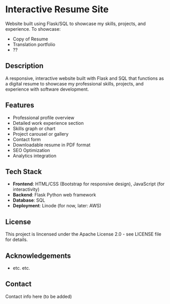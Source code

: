 # Interactive Resume Site
Website built using Flask/SQL to showcase my skills, projects, and experience.
To showcase:
- Copy of Resume
- Translation portfolio
- ??

## Description
A responsive, interactive website built with Flask and SQL that functions as a digital resume to showcase my professional skills, projects, and experience with software development.

## Features
- Professional profile overview
- Detailed work experience section
- Skills graph or chart
- Project carousel or gallery
- Contact form
- Downloadable resume in PDF format
- SEO Optimization
- Analytics integration

## Tech Stack
- **Frontend**: HTML/CSS (Bootstrap for responsive design), JavaScript (for interactivity)
- **Backend**: Flask Python web framework
- **Database**: SQL
- **Deployment**: Linode (for now, later: AWS)

## License
This project is lincensed under the Apache License 2.0 - see LICENSE file for details.

## Acknowledgements
- etc. etc.

## Contact
Contact info here (to be added)
